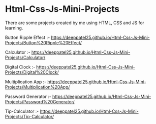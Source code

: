 # Html-Css-Js-Mini-Projects
There are some projects created by me using HTML, CSS and JS for learning.

Button Ripple Effect :- https://deeppatel25.github.io/Html-Css-Js-Mini-Projects/Button%20Ripple%20Effect/

Calculator :- https://deeppatel25.github.io/Html-Css-Js-Mini-Projects/Calculator/

Digital Clock :- https://deeppatel25.github.io/Html-Css-Js-Mini-Projects/Digital%20Clock/

Multiplication App :- https://deeppatel25.github.io/Html-Css-Js-Mini-Projects/Multiplication%20App/

Password Generator :- https://deeppatel25.github.io/Html-Css-Js-Mini-Projects/Password%20Generator/

Tip-Calculator :- https://deeppatel25.github.io/Html-Css-Js-Mini-Projects/Tip-Calculator/
